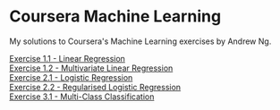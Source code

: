# Coursera Machine Learning

My solutions to Coursera's Machine Learning exercises by Andrew Ng.

[Exercise 1.1 - Linear Regression](https://nbviewer.jupyter.org/github/martinabeleda/Machine-Learning-Coursera/blob/master/Exercise%201.1%20-%20Linear%20Regression.ipynb)\
[Exercise 1.2 - Multivariate Linear Regression](https://nbviewer.jupyter.org/github/martinabeleda/Machine-Learning-Coursera/blob/master/Exercise%201.2%20-%20Multivariate%20Linear%20regression.ipynb)\
[Exercise 2.1 - Logistic Regression](https://nbviewer.jupyter.org/github/martinabeleda/Machine-Learning-Coursera/blob/master/Exercise%202.1%20-%20Logistic%20Regression.ipynb)\
[Exercise 2.2 - Regularised Logistic Regression](https://nbviewer.jupyter.org/github/martinabeleda/Machine-Learning-Coursera/blob/master/Exercise%202.2%20-%20Regularised%20Logistic%20Regression.ipynb)\
[Exercise 3.1 - Multi-Class Classification](https://nbviewer.jupyter.org/github/martinabeleda/Machine-Learning-Coursera/blob/master/Exercise%203.1%20-%20Multi-Class%20Classification.ipynb)

